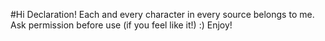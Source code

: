 #Hi
Declaration! Each and every character in every source belongs to me. Ask permission before use (if you feel like it!) :)
Enjoy!
